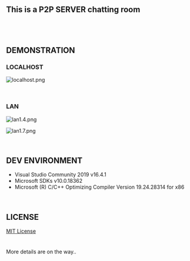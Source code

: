 ## This is a P2P SERVER chatting room

#

<br>

## DEMONSTRATION

### LOCALHOST

![localhost.png](https://s2.loli.net/2022/03/13/PdIkNa7f4VCjMqs.png)

<br>

### LAN

![lan1.4.png](https://s2.loli.net/2022/03/13/1TEodKAaue4UnS6.png)

![lan1.7.png](https://s2.loli.net/2022/03/13/HzlqcPh8tgGkITm.png)

<br>

## DEV ENVIRONMENT

- Visual Studio Community 2019 v16.4.1
- Microsoft SDKs v10.0.18362
- Microsoft (R) C/C++ Optimizing Compiler Version 19.24.28314 for x86

<br>

## LICENSE

[MIT License](./LICENSE)

#

More details are on the way..